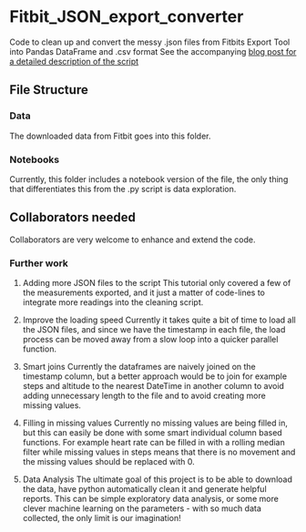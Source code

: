 # Fitbit_JSON_export_converter

Code to clean up and convert the messy .json files from Fitbits Export Tool into Pandas DataFrame and .csv format 
See the accompanying [blog post for a detailed description of the script](http://dataespresso.com/en/2019/02/07/fitbit-json-to-csv/)

## File Structure

### Data
The downloaded data from Fitbit goes into this folder.

### Notebooks
Currently, this folder includes a notebook version of the file, the only thing that differentiates this from the .py script is data exploration. 

## Collaborators needed
Collaborators are very welcome to enhance and extend the code.

### Further work

1. Adding more JSON files to the script
This tutorial only covered a few of the measurements exported, and it just a matter of code-lines to integrate more readings into the cleaning script. 

2. Improve the loading speed
Currently it takes quite a bit of time to load all the JSON files, and since we have the timestamp in each file, the load process can be moved away from a slow loop into a quicker parallel function. 

3. Smart joins
Currently the dataframes are naively joined on the timestamp column, but a better approach would be to join for example steps and altitude to the nearest DateTime in another column to avoid adding unnecessary length to the file and to avoid creating more missing values. 

4. Filling in missing values
Currently no missing values are being filled in, but this can easily be done with some smart individual column based functions. For example heart rate can be filled in with a rolling median filter while missing values in steps means that there is no movement and the missing values should be replaced with 0. 

5. Data Analysis
The ultimate goal of this project is to be able to download the data, have python automatically clean it and generate helpful reports.
This can be simple exploratory data analysis, or some more clever machine learning on the parameters - with so much data collected, the only limit is our imagination!

